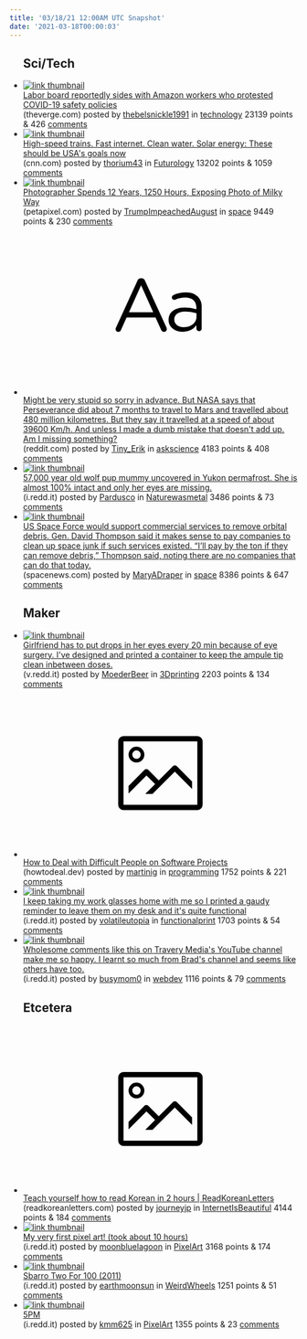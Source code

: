 ```yaml
---
title: '03/18/21 12:00AM UTC Snapshot'
date: '2021-03-18T00:00:03'
---
```

<ul>
<h2>Sci/Tech</h2>

<li><a href='https://www.theverge.com/2021/3/17/22335739/amazon-chicago-nlrb-worker-retaliation-safety-complaint-merit-settlement'><img src='https://a.thumbs.redditmedia.com/WR4HUvYbZqLIhEq7GxTlnPfHxsHbbXt_crkzbVNRoH8.jpg' alt='link thumbnail'></a><div><div class='linkTitle'><a href='https://www.theverge.com/2021/3/17/22335739/amazon-chicago-nlrb-worker-retaliation-safety-complaint-merit-settlement'>Labor board reportedly sides with Amazon workers who protested COVID-19 safety policies</a></div>(theverge.com) posted by <a href='https://www.reddit.com/user/thebelsnickle1991'>thebelsnickle1991</a> in <a href='https://www.reddit.com/r/technology'>technology</a> 23139 points & 426 <a href='https://www.reddit.com/r/technology/comments/m732hc/labor_board_reportedly_sides_with_amazon_workers/'>comments</a></div></li>

<li><a href='https://www.cnn.com/2021/03/16/opinions/infrastructure-president-biden-goals-sachs/index.html'><img src='https://b.thumbs.redditmedia.com/-PfcuFci0uvjZwqouUZd0I19iRkQuY33zBIHiXRed8c.jpg' alt='link thumbnail'></a><div><div class='linkTitle'><a href='https://www.cnn.com/2021/03/16/opinions/infrastructure-president-biden-goals-sachs/index.html'>High-speed trains. Fast internet. Clean water. Solar energy: These should be USA's goals now</a></div>(cnn.com) posted by <a href='https://www.reddit.com/user/thorium43'>thorium43</a> in <a href='https://www.reddit.com/r/Futurology'>Futurology</a> 13202 points & 1059 <a href='https://www.reddit.com/r/Futurology/comments/m76wcj/highspeed_trains_fast_internet_clean_water_solar/'>comments</a></div></li>

<li><a href='https://petapixel.com/2021/03/16/photographer-spends-12-years-1250-hours-exposing-photo-of-milky-way/'><img src='https://b.thumbs.redditmedia.com/2UTYwEWeO6gXNyxDVn__5moV_mkzDqSDY3kWdG-2E2M.jpg' alt='link thumbnail'></a><div><div class='linkTitle'><a href='https://petapixel.com/2021/03/16/photographer-spends-12-years-1250-hours-exposing-photo-of-milky-way/'>Photographer Spends 12 Years, 1250 Hours, Exposing Photo of Milky Way</a></div>(petapixel.com) posted by <a href='https://www.reddit.com/user/TrumpImpeachedAugust'>TrumpImpeachedAugust</a> in <a href='https://www.reddit.com/r/space'>space</a> 9449 points & 230 <a href='https://www.reddit.com/r/space/comments/m73t2z/photographer_spends_12_years_1250_hours_exposing/'>comments</a></div></li>

<li><a href='https://www.reddit.com/r/askscience/comments/m70l0a/might_be_very_stupid_so_sorry_in_advance_but_nasa/'><svg version='1.1' viewBox='-34 -12 104 64' preserveAspectRatio='xMidYMid slice' xmlns='http://www.w3.org/2000/svg' xmlns:xlink='http://www.w3.org/1999/xlink'>
    <title>text link thumbnail</title>
    <path d='M12.19,8.84a1.45,1.45,0,0,0-1.4-1h-.12a1.46,1.46,0,0,0-1.42,1L1.14,26.56a1.29,1.29,0,0,0-.14.59,1,1,0,0,0,1,1,1.12,1.12,0,0,0,1.08-.77l2.08-4.65h11l2.08,4.59a1.24,1.24,0,0,0,1.12.83,1.08,1.08,0,0,0,1.08-1.08,1.64,1.64,0,0,0-.14-.57ZM6.08,20.71l4.59-10.22,4.6,10.22Z'>
    </path>
    <path d='M32.24,14.78A6.35,6.35,0,0,0,27.6,13.2a11.36,11.36,0,0,0-4.7,1,1,1,0,0,0-.58.89,1,1,0,0,0,.94.92,1.23,1.23,0,0,0,.39-.08,8.87,8.87,0,0,1,3.72-.81c2.7,0,4.28,1.33,4.28,3.92v.5a15.29,15.29,0,0,0-4.42-.61c-3.64,0-6.14,1.61-6.14,4.64v.05c0,2.95,2.7,4.48,5.37,4.48a6.29,6.29,0,0,0,5.19-2.48V26.9a1,1,0,0,0,1,1,1,1,0,0,0,1-1.06V19A5.71,5.71,0,0,0,32.24,14.78Zm-.56,7.7c0,2.28-2.17,3.89-4.81,3.89-1.94,0-3.61-1.06-3.61-2.86v-.06c0-1.8,1.5-3,4.2-3a15.2,15.2,0,0,1,4.22.61Z'>
    </path>
    </svg></a><div><div class='linkTitle'><a href='https://www.reddit.com/r/askscience/comments/m70l0a/might_be_very_stupid_so_sorry_in_advance_but_nasa/'>Might be very stupid so sorry in advance. But NASA says that Perseverance did about 7 months to travel to Mars and travelled about 480 million kilometres. But they say it travelled at a speed of about 39600 Km/h. And unless I made a dumb mistake that doesn't add up. Am I missing something?</a></div>(reddit.com) posted by <a href='https://www.reddit.com/user/Tiny_Erik'>Tiny_Erik</a> in <a href='https://www.reddit.com/r/askscience'>askscience</a> 4183 points & 408 <a href='https://www.reddit.com/r/askscience/comments/m70l0a/might_be_very_stupid_so_sorry_in_advance_but_nasa/'>comments</a></div></li>

<li><a href='https://i.redd.it/gwp5cyff0mn61.jpg'><img src='https://b.thumbs.redditmedia.com/yoBif5SqNWIwPdDuiMvKNdyvU2WjWWAhOrPm_h71oyA.jpg' alt='link thumbnail'></a><div><div class='linkTitle'><a href='https://i.redd.it/gwp5cyff0mn61.jpg'>57,000 year old wolf pup mummy uncovered in Yukon permafrost. She is almost 100% intact and only her eyes are missing.</a></div>(i.redd.it) posted by <a href='https://www.reddit.com/user/Pardusco'>Pardusco</a> in <a href='https://www.reddit.com/r/Naturewasmetal'>Naturewasmetal</a> 3486 points & 73 <a href='https://www.reddit.com/r/Naturewasmetal/comments/m73fjx/57000_year_old_wolf_pup_mummy_uncovered_in_yukon/'>comments</a></div></li>

<li><a href='https://spacenews.com/u-s-space-force-would-support-commercial-services-to-remove-orbital-debris/'><img src='https://b.thumbs.redditmedia.com/U2jDHhKUWJPq9710EAFHx7aHupZodXmcv507_wJSXnc.jpg' alt='link thumbnail'></a><div><div class='linkTitle'><a href='https://spacenews.com/u-s-space-force-would-support-commercial-services-to-remove-orbital-debris/'>US Space Force would support commercial services to remove orbital debris. Gen. David Thompson said it makes sense to pay companies to clean up space junk if such services existed. “I’ll pay by the ton if they can remove debris,” Thompson said, noting there are no companies that can do that today.</a></div>(spacenews.com) posted by <a href='https://www.reddit.com/user/MaryADraper'>MaryADraper</a> in <a href='https://www.reddit.com/r/space'>space</a> 8386 points & 647 <a href='https://www.reddit.com/r/space/comments/m6q76d/us_space_force_would_support_commercial_services/'>comments</a></div></li>

<h2>Maker</h2>

<li><a href='https://v.redd.it/ocsp26bizln61'><img src='https://b.thumbs.redditmedia.com/Q1KAsrjhB8019tWKa3lfh1f127DeicW2G0CyYx_5PKU.jpg' alt='link thumbnail'></a><div><div class='linkTitle'><a href='https://v.redd.it/ocsp26bizln61'>Girlfriend has to put drops in her eyes every 20 min because of eye surgery. I've designed and printed a container to keep the ampule tip clean inbetween doses.</a></div>(v.redd.it) posted by <a href='https://www.reddit.com/user/MoederBeer'>MoederBeer</a> in <a href='https://www.reddit.com/r/3Dprinting'>3Dprinting</a> 2203 points & 134 <a href='https://www.reddit.com/r/3Dprinting/comments/m73b2g/girlfriend_has_to_put_drops_in_her_eyes_every_20/'>comments</a></div></li>

<li><a href='https://www.howtodeal.dev/'><svg version='1.1' viewBox='-34 -14 104 64' preserveAspectRatio='xMidYMid meet' xmlns='http://www.w3.org/2000/svg' xmlns:xlink='http://www.w3.org/1999/xlink'>
    <title>link thumbnail</title>
    <path d='M32,4H4A2,2,0,0,0,2,6V30a2,2,0,0,0,2,2H32a2,2,0,0,0,2-2V6A2,2,0,0,0,32,4ZM4,30V6H32V30Z'></path>
    <path d='M8.92,14a3,3,0,1,0-3-3A3,3,0,0,0,8.92,14Zm0-4.6A1.6,1.6,0,1,1,7.33,11,1.6,1.6,0,0,1,8.92,9.41Z'></path>
    <path d='M22.78,15.37l-5.4,5.4-4-4a1,1,0,0,0-1.41,0L5.92,22.9v2.83l6.79-6.79L16,22.18l-3.75,3.75H15l8.45-8.45L30,24V21.18l-5.81-5.81A1,1,0,0,0,22.78,15.37Z'></path>
    </svg></a><div><div class='linkTitle'><a href='https://www.howtodeal.dev/'>How to Deal with Difficult People on Software Projects</a></div>(howtodeal.dev) posted by <a href='https://www.reddit.com/user/martinig'>martinig</a> in <a href='https://www.reddit.com/r/programming'>programming</a> 1752 points & 221 <a href='https://www.reddit.com/r/programming/comments/m6wj7b/how_to_deal_with_difficult_people_on_software/'>comments</a></div></li>

<li><a href='https://i.redd.it/wn9y1zdqokn61.jpg'><img src='https://a.thumbs.redditmedia.com/2fO6dNj4VScFUa0waaBFtWCWp-S7qSr750dqQBKLaP8.jpg' alt='link thumbnail'></a><div><div class='linkTitle'><a href='https://i.redd.it/wn9y1zdqokn61.jpg'>I keep taking my work glasses home with me so I printed a gaudy reminder to leave them on my desk and it's quite functional</a></div>(i.redd.it) posted by <a href='https://www.reddit.com/user/volatileutopia'>volatileutopia</a> in <a href='https://www.reddit.com/r/functionalprint'>functionalprint</a> 1703 points & 54 <a href='https://www.reddit.com/r/functionalprint/comments/m6y6hq/i_keep_taking_my_work_glasses_home_with_me_so_i/'>comments</a></div></li>

<li><a href='https://i.redd.it/palf6cqazjn61.png'><img src='https://b.thumbs.redditmedia.com/PThOthRVVTpvezOG3U4CZK7WnLk0s9haM0mgrfPsvlM.jpg' alt='link thumbnail'></a><div><div class='linkTitle'><a href='https://i.redd.it/palf6cqazjn61.png'>Wholesome comments like this on Travery Media's YouTube channel make me so happy. I learnt so much from Brad's channel and seems like others have too.</a></div>(i.redd.it) posted by <a href='https://www.reddit.com/user/busymom0'>busymom0</a> in <a href='https://www.reddit.com/r/webdev'>webdev</a> 1116 points & 79 <a href='https://www.reddit.com/r/webdev/comments/m6w37h/wholesome_comments_like_this_on_travery_medias/'>comments</a></div></li>

<h2>Etcetera</h2>

<li><a href='https://readkoreanletters.com/'><svg version='1.1' viewBox='-34 -14 104 64' preserveAspectRatio='xMidYMid meet' xmlns='http://www.w3.org/2000/svg' xmlns:xlink='http://www.w3.org/1999/xlink'>
    <title>link thumbnail</title>
    <path d='M32,4H4A2,2,0,0,0,2,6V30a2,2,0,0,0,2,2H32a2,2,0,0,0,2-2V6A2,2,0,0,0,32,4ZM4,30V6H32V30Z'></path>
    <path d='M8.92,14a3,3,0,1,0-3-3A3,3,0,0,0,8.92,14Zm0-4.6A1.6,1.6,0,1,1,7.33,11,1.6,1.6,0,0,1,8.92,9.41Z'></path>
    <path d='M22.78,15.37l-5.4,5.4-4-4a1,1,0,0,0-1.41,0L5.92,22.9v2.83l6.79-6.79L16,22.18l-3.75,3.75H15l8.45-8.45L30,24V21.18l-5.81-5.81A1,1,0,0,0,22.78,15.37Z'></path>
    </svg></a><div><div class='linkTitle'><a href='https://readkoreanletters.com/'>Teach yourself how to read Korean in 2 hours | ReadKoreanLetters</a></div>(readkoreanletters.com) posted by <a href='https://www.reddit.com/user/journeyjp'>journeyjp</a> in <a href='https://www.reddit.com/r/InternetIsBeautiful'>InternetIsBeautiful</a> 4144 points & 184 <a href='https://www.reddit.com/r/InternetIsBeautiful/comments/m71gum/teach_yourself_how_to_read_korean_in_2_hours/'>comments</a></div></li>

<li><a href='https://i.redd.it/hlgkl8ydtjn61.png'><img src='https://b.thumbs.redditmedia.com/acV9VOApoxh2gygsNsloJxLOJTB7nE8b6X05kcN86Yo.jpg' alt='link thumbnail'></a><div><div class='linkTitle'><a href='https://i.redd.it/hlgkl8ydtjn61.png'>My very first pixel art! (took about 10 hours)</a></div>(i.redd.it) posted by <a href='https://www.reddit.com/user/moonbluelagoon'>moonbluelagoon</a> in <a href='https://www.reddit.com/r/PixelArt'>PixelArt</a> 3168 points & 174 <a href='https://www.reddit.com/r/PixelArt/comments/m6vngs/my_very_first_pixel_art_took_about_10_hours/'>comments</a></div></li>

<li><a href='https://i.redd.it/vkbblqd0qkn61.jpg'><img src='https://b.thumbs.redditmedia.com/VS2glN7sbW7pJgARKiCgsqjpUT5maIVVs5sarjJf10M.jpg' alt='link thumbnail'></a><div><div class='linkTitle'><a href='https://i.redd.it/vkbblqd0qkn61.jpg'>Sbarro Two For 100 (2011)</a></div>(i.redd.it) posted by <a href='https://www.reddit.com/user/earthmoonsun'>earthmoonsun</a> in <a href='https://www.reddit.com/r/WeirdWheels'>WeirdWheels</a> 1251 points & 51 <a href='https://www.reddit.com/r/WeirdWheels/comments/m6yaoh/sbarro_two_for_100_2011/'>comments</a></div></li>

<li><a href='https://i.redd.it/qu6k8tzwemn61.gif'><img src='https://b.thumbs.redditmedia.com/iZ8SQcIYVpKrPoXgXvslXks82nkWll999FKyZSkrYrk.jpg' alt='link thumbnail'></a><div><div class='linkTitle'><a href='https://i.redd.it/qu6k8tzwemn61.gif'>5PM</a></div>(i.redd.it) posted by <a href='https://www.reddit.com/user/kmm625'>kmm625</a> in <a href='https://www.reddit.com/r/PixelArt'>PixelArt</a> 1355 points & 23 <a href='https://www.reddit.com/r/PixelArt/comments/m7581o/5pm/'>comments</a></div></li>

</ul>

